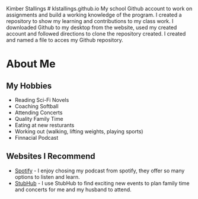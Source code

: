Kimber Stallings # klstallings.github.io
My school Github account to work on assignments and build a working knowledge of the program.
I created a repository to show my learning and contributions to my class work.
I downloaded Github to my desktop from the website, used my created account and followed directions  to clone the repository created. I created and named a file to acces my Github repository.

# About Me
## My Hobbies
- Reading Sci-Fi Novels
- Coaching Softball
- Attending Concerts
- Quality Family Time
- Eating at new resturants
-  Working out (walking, lifting weights, playing sports)
- Finnacial Podcast
## Websites I Recommend
- [Spotify](https://open.spotify.com/genre/podcasts-page) - I enjoy chosing my podcast from spotify, they offer so many options to listen and learn.
- [StubHub](https://www.stubhub.com) - I use StubHub to find exciting new events to plan family time and concerts for me and my husband to attend. 